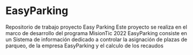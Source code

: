 # EasyParking
Repositorio de trabajo proyecto Easy Parking
Este proyecto se realiza en el marco de desarrollo del programa MisionTic 2022
EasyParking consiste en un Sistema de información dedicado a controlar la asignación de plazas de parqueo, de la empresa EasyParking y el calculo de los recaudos
